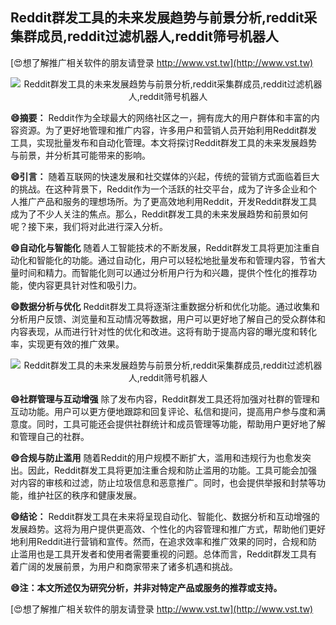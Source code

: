 ## **Reddit群发工具的未来发展趋势与前景分析,reddit采集群成员,reddit过滤机器人,reddit筛号机器人**

[😍想了解推广相关软件的朋友请登录 http://www.vst.tw](http://www.vst.tw)

 <center><img src="https://vst.tw/MP4/tuiguang/png/6.png" alt="Reddit群发工具的未来发展趋势与前景分析,reddit采集群成员,reddit过滤机器人,reddit筛号机器人"></center>

**😄摘要：**
Reddit作为全球最大的网络社区之一，拥有庞大的用户群体和丰富的内容资源。为了更好地管理和推广内容，许多用户和营销人员开始利用Reddit群发工具，实现批量发布和自动化管理。本文将探讨Reddit群发工具的未来发展趋势与前景，并分析其可能带来的影响。

**😄引言：**
随着互联网的快速发展和社交媒体的兴起，传统的营销方式面临着巨大的挑战。在这种背景下，Reddit作为一个活跃的社交平台，成为了许多企业和个人推广产品和服务的理想场所。为了更高效地利用Reddit，开发Reddit群发工具成为了不少人关注的焦点。那么，Reddit群发工具的未来发展趋势和前景如何呢？接下来，我们将对此进行深入分析。

**😄自动化与智能化**
随着人工智能技术的不断发展，Reddit群发工具将更加注重自动化和智能化的功能。通过自动化，用户可以轻松地批量发布和管理内容，节省大量时间和精力。而智能化则可以通过分析用户行为和兴趣，提供个性化的推荐功能，使内容更具针对性和吸引力。

**😄数据分析与优化**
Reddit群发工具将逐渐注重数据分析和优化功能。通过收集和分析用户反馈、浏览量和互动情况等数据，用户可以更好地了解自己的受众群体和内容表现，从而进行针对性的优化和改进。这将有助于提高内容的曝光度和转化率，实现更有效的推广效果。

 <center><img src="https://vst.tw/MP4/tuiguang/png/6.png" alt="Reddit群发工具的未来发展趋势与前景分析,reddit采集群成员,reddit过滤机器人,reddit筛号机器人"></center>

**😄社群管理与互动增强**
除了发布内容，Reddit群发工具还将加强对社群的管理和互动功能。用户可以更方便地跟踪和回复评论、私信和提问，提高用户参与度和满意度。同时，工具可能还会提供社群统计和成员管理等功能，帮助用户更好地了解和管理自己的社群。

**😄合规与防止滥用**
随着Reddit的用户规模不断扩大，滥用和违规行为也愈发突出。因此，Reddit群发工具将更加注重合规和防止滥用的功能。工具可能会加强对内容的审核和过滤，防止垃圾信息和恶意推广。同时，也会提供举报和封禁等功能，维护社区的秩序和健康发展。

**😄结论：**
Reddit群发工具在未来将呈现自动化、智能化、数据分析和互动增强的发展趋势。这将为用户提供更高效、个性化的内容管理和推广方式，帮助他们更好地利用Reddit进行营销和宣传。然而，在追求效率和推广效果的同时，合规和防止滥用也是工具开发者和使用者需要重视的问题。总体而言，Reddit群发工具有着广阔的发展前景，为用户和商家带来了诸多机遇和挑战。

**😄注：本文所述仅为研究分析，并非对特定产品或服务的推荐或支持。**

[😍想了解推广相关软件的朋友请登录 http://www.vst.tw](http://www.vst.tw)



